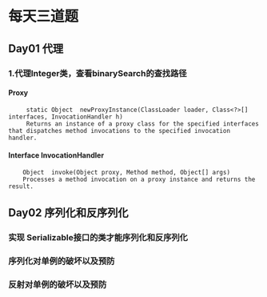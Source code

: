 # 每天三道题

## Day01 代理

### 1.代理Integer类，查看binarySearch的查找路径

#### Proxy

```
     static Object	newProxyInstance(ClassLoader loader, Class<?>[] interfaces, InvocationHandler h)
     Returns an instance of a proxy class for the specified interfaces that dispatches method invocations to the specified invocation handler.
```
  
#### Interface InvocationHandler

```
    Object	invoke(Object proxy, Method method, Object[] args)
    Processes a method invocation on a proxy instance and returns the result.
```

## Day02 序列化和反序列化

### 实现 Serializable接口的类才能序列化和反序列化
### 序列化对单例的破坏以及预防
### 反射对单例的破坏以及预防

